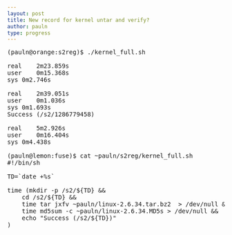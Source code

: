 ```yaml
---
layout: post
title: New record for kernel untar and verify?
author: pauln
type: progress
---
```


<pre>
(pauln@orange:s2reg)$ ./kernel_full.sh

real	2m23.859s
user	0m15.368s
sys	0m2.746s

real	2m39.051s
user	0m1.036s
sys	0m1.693s
Success (/s2/1286779458)

real	5m2.926s
user	0m16.404s
sys	0m4.438s

(pauln@lemon:fuse)$ cat ~pauln/s2reg/kernel_full.sh
#!/bin/sh

TD=`date +%s`

time (mkdir -p /s2/${TD} && 
    cd /s2/${TD} && 
    time tar jxfv ~pauln/linux-2.6.34.tar.bz2  > /dev/null &&
    time md5sum -c ~pauln/linux-2.6.34.MD5s > /dev/null &&
    echo "Success (/s2/${TD})"
)
</pre>

